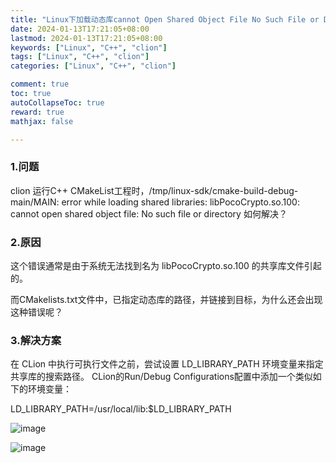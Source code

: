 ```yaml
---
title: "Linux下加载动态库cannot Open Shared Object File No Such File or Directory"
date: 2024-01-13T17:21:05+08:00
lastmod: 2024-01-13T17:21:05+08:00
keywords: ["Linux", "C++", "clion"]
tags: ["Linux", "C++", "clion"]
categories: ["Linux", "C++", "clion"]

comment: true
toc: true
autoCollapseToc: true
reward: true
mathjax: false

---
```


<!--more-->

### 1.问题
clion 运行C++ CMakeList工程时，/tmp/linux-sdk/cmake-build-debug-main/MAIN: error while loading shared libraries: libPocoCrypto.so.100: cannot open shared object file: No such file or directory
如何解决？

### 2.原因
这个错误通常是由于系统无法找到名为 libPocoCrypto.so.100 的共享库文件引起的。

而CMakelists.txt文件中，已指定动态库的路径，并链接到目标，为什么还会出现这种错误呢？

### 3.解决方案

在 CLion 中执行可执行文件之前，尝试设置 LD_LIBRARY_PATH 环境变量来指定共享库的搜索路径。
CLion的Run/Debug Configurations配置中添加一个类似如下的环境变量：

LD_LIBRARY_PATH=/usr/local/lib:$LD_LIBRARY_PATH

![image](/images/post/linux下加载动态库cannot-open-shared-object-file-No-such-file-or-directory/clion_setting.png)

![image](/images/post/linux下加载动态库cannot-open-shared-object-file-No-such-file-or-directory/ADD_LD_LIBRARY_PATH.png)



